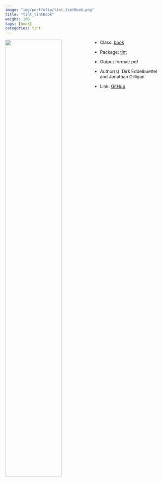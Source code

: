 ```yaml
---
image: "img/portfolio/tint_tintBook.png"
title: "tint_tintBook"
weight: 100
tags: [book]
categories: tint
---
```




<!--more-->

<p><a href="../../img/portfolio/tint_tintBook.png"><img class = "jf-image-shadow" src="../../img/portfolio/tint_tintBook.png", width="60%"  align="left"></a></p>



- Class: [book](../../tags/book)
- Package: [tint](tint)
- Output format: pdf

- Author(s): Dirk Eddelbuettel and Jonathan Gilligan
- Link: [GitHub](https://github.com/eddelbuettel/tint)


